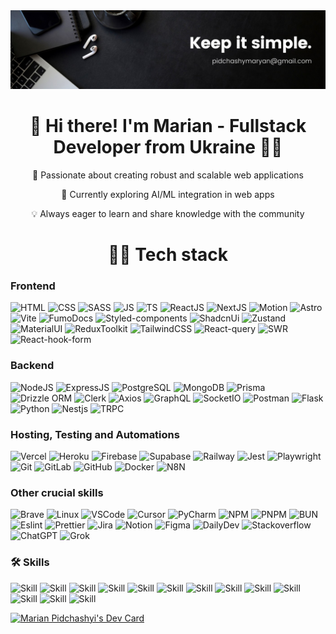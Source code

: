 <img alt="banner" src="./banner.jpg" />

<h1 align="center">👋 Hi there! I'm Marian - Fullstack Developer from Ukraine 💙💛</h1>

<div align="center">
  <p>🚀 Passionate about creating robust and scalable web applications</p>
  <p>🌱 Currently exploring AI/ML integration in web apps</p>
  <p>💡 Always eager to learn and share knowledge with the community</p>
</div>

<h1 align="center">
<strong>👨‍💻 Tech stack</strong></h1>

<div align="left">
  <h3>Frontend</h3>
  <img alt="HTML" height="30" width="40" src="https://cdn.jsdelivr.net/gh/devicons/devicon/icons/html5/html5-original.svg" />
  <img alt="CSS" height="30" width="40" src="https://cdn.jsdelivr.net/gh/devicons/devicon/icons/css3/css3-original.svg" />
  <img alt="SASS" height="30" width="40" src="https://cdn.jsdelivr.net/gh/devicons/devicon/icons/sass/sass-original.svg" />
  <img alt="JS" height="30" width="40" src="https://cdn.jsdelivr.net/gh/devicons/devicon/icons/javascript/javascript-original.svg" />
  <img alt="TS" height="30" width="40" src="https://cdn.jsdelivr.net/gh/devicons/devicon/icons/typescript/typescript-original.svg" />
  <img alt="ReactJS" height="30" width="40" src="https://cdn.jsdelivr.net/gh/devicons/devicon/icons/react/react-original.svg" />
  <img alt="NextJS" height="30" width="40" src="https://cdn.jsdelivr.net/gh/devicons/devicon/icons/nextjs/nextjs-original.svg" />
  <img alt="Motion" height="30" width="30" src="https://framerusercontent.com/images/FEF0Xp0qllCZsG1uilpmdZAzD8.png" />
  <img alt="Astro" height="30" width="40" src="https://cdn.jsdelivr.net/gh/devicons/devicon/icons/astro/astro-original.svg" />
  <img alt="Vite" height="30" width="40" src="https://cdn.jsdelivr.net/gh/devicons/devicon/icons/vitejs/vitejs-original.svg" />
  <img alt="FumoDocs" height="30" width="40" src="https://fumadocs.vercel.app/_next/static/media/logo.2ad4f518.png" />
  <img alt="Styled-components" height="30" width="30" src="https://styled-components.com/favicon.png" />
  <img alt="ShadcnUi" height="30" width="30" src="https://ui.shadcn.com/favicon.ico" />
  <img alt="Zustand" height="30" width="30" src="https://zustand-demo.pmnd.rs/favicon.ico" />
  <img alt="MaterialUI" height="30" width="40" src="https://cdn.jsdelivr.net/gh/devicons/devicon/icons/materialui/materialui-original.svg" />
  <img alt="ReduxToolkit" height="30" width="30" src="https://redux-toolkit.js.org/img/favicon/favicon.ico" />
  <img alt="TailwindCSS" height="30" width="40" src="https://cdn.jsdelivr.net/gh/devicons/devicon/icons/tailwindcss/tailwindcss-original.svg" />
  <img alt="React-query" height="30" width="30" src="https://tanstack.com/favicon.ico" />
  <img alt="SWR" height="30" width="40" src="https://swr.vercel.app/favicon/favicon.svg" />
  <img alt="React-hook-form" height="30" width="30" src="https://www.react-hook-form.com/favicon-32x32.png?v=33dbda822526f0cf9f02a335ee65d925" />

  <h3>Backend</h3>
  <img alt="NodeJS" height="30" width="40" src="https://cdn.jsdelivr.net/gh/devicons/devicon/icons/nodejs/nodejs-original.svg" />
  <img alt="ExpressJS" height="30" width="40" src="https://cdn.jsdelivr.net/gh/devicons/devicon/icons/express/express-original.svg" />
  <img alt="PostgreSQL" height="30" width="40" src="https://cdn.jsdelivr.net/gh/devicons/devicon/icons/postgresql/postgresql-original.svg" />
  <img alt="MongoDB" height="30" width="40" src="https://cdn.jsdelivr.net/gh/devicons/devicon/icons/mongodb/mongodb-original.svg" />
  <img alt="Prisma" height="30" width="40" src="https://cdn.jsdelivr.net/gh/devicons/devicon/icons/prisma/prisma-original.svg" />
  <img alt="Drizzle ORM" height="30" width="30" src="https://orm.drizzle.team/favicon.ico" />
  <img alt="Clerk" height="30" width="30" src="https://images.clerk.com/static/logo-dark-mode-400x400.png" />
  <img alt="Axios" height="30" width="40" src="https://cdn.jsdelivr.net/gh/devicons/devicon/icons/axios/axios-plain.svg" />
  <img alt="GraphQL" height="30" width="40" src="https://cdn.jsdelivr.net/gh/devicons/devicon/icons/graphql/graphql-plain.svg" />
  <img alt="SocketIO" height="30" width="40" src="https://cdn.jsdelivr.net/gh/devicons/devicon/icons/socketio/socketio-original.svg" />
  <img alt="Postman" height="30" width="40" src="https://cdn.jsdelivr.net/gh/devicons/devicon/icons/postman/postman-original.svg" />
  <img alt="Flask" height="30" width="40" src="https://cdn.jsdelivr.net/gh/devicons/devicon/icons/flask/flask-original.svg" />
  <img alt="Python" height="30" width="40" src="https://cdn.jsdelivr.net/gh/devicons/devicon/icons/python/python-original.svg" />
    <img alt="Nestjs" height="30" width="40" src="https://cdn.jsdelivr.net/gh/devicons/devicon/icons/nestjs/nestjs-original.svg" />
  <img alt="TRPC" height="30" width="40" src="https://cdn.jsdelivr.net/gh/devicons/devicon/icons/trpc/trpc-original.svg" />
  
  <h3>Hosting, Testing and Automations</h3>
  <img alt="Vercel" height="30" width="40" src="https://cdn.jsdelivr.net/gh/devicons/devicon/icons/vercel/vercel-original.svg" />
  <img alt="Heroku" height="30" width="40" src="https://cdn.jsdelivr.net/gh/devicons/devicon/icons/heroku/heroku-original.svg" />
  <img alt="Firebase" height="30" width="40" src="https://cdn.jsdelivr.net/gh/devicons/devicon/icons/firebase/firebase-original.svg" />
  <img alt="Supabase" height="30" width="40" src="https://cdn.jsdelivr.net/gh/devicons/devicon/icons/supabase/supabase-original.svg" />
  <img alt="Railway" height="30" width="30" src="https://railway.com/favicon-32x32.png" />
  <img alt="Jest" height="30" width="40" src="https://cdn.jsdelivr.net/gh/devicons/devicon/icons/jest/jest-plain.svg" />
  <img alt="Playwright" height="30" width="40" src="https://cdn.jsdelivr.net/gh/devicons/devicon/icons/playwright/playwright-original.svg" />
  <img alt="Git" height="30" width="40" src="https://cdn.jsdelivr.net/gh/devicons/devicon/icons/git/git-original.svg" />
  <img alt="GitLab" height="30" width="40" src="https://cdn.jsdelivr.net/gh/devicons/devicon/icons/gitlab/gitlab-original.svg" />
  <img alt="GitHub" height="30" width="40" src="https://cdn.jsdelivr.net/gh/devicons/devicon/icons/github/github-original.svg" />
  <img alt="Docker" height="30" width="40" src="https://cdn.jsdelivr.net/gh/devicons/devicon/icons/docker/docker-original.svg" />
  <img alt="N8N" height="30" width="30" src="https://registry.npmmirror.com/@lobehub/icons-static-png/1.53.0/files/dark/n8n-color.png" />

  <h3>Other crucial skills</h3>
  <img alt="Brave" height="30" width="30" src="https://brave.com/static-assets/images/brave-favicon.png" />
  <img alt="Linux" height="30" width="40" src="https://cdn.jsdelivr.net/gh/devicons/devicon/icons/linux/linux-original.svg" />
  <img alt="VSCode" height="30" width="40" src="https://cdn.jsdelivr.net/gh/devicons/devicon/icons/vscode/vscode-original.svg" />
  <img alt="Cursor" height="30" width="40" src="https://www.cursor.com/favicon.svg" />
  <img alt="PyCharm" height="30" width="40" src="https://cdn.jsdelivr.net/gh/devicons/devicon/icons/pycharm/pycharm-original.svg" />
  <img alt="NPM" height="30" width="40" src="https://cdn.jsdelivr.net/gh/devicons/devicon/icons/npm/npm-original-wordmark.svg" />
  <img alt="PNPM" height="30" width="40" src="https://cdn.jsdelivr.net/gh/devicons/devicon/icons/pnpm/pnpm-original-wordmark.svg" />
  <img alt="BUN" height="30" width="40" src="https://cdn.jsdelivr.net/gh/devicons/devicon/icons/bun/bun-original.svg" />
  <img alt="Eslint" height="30" width="40" src="https://cdn.jsdelivr.net/gh/devicons/devicon/icons/eslint/eslint-original.svg" />
  <img alt="Prettier" height="30" width="30" src="https://prettier.io/icon.png" />
  <img alt="Jira" height="30" width="40" src="https://cdn.jsdelivr.net/gh/devicons/devicon/icons/jira/jira-original.svg" />
  <img alt="Notion" height="30" width="40" src="https://cdn.jsdelivr.net/gh/devicons/devicon/icons/notion/notion-original.svg" />
  <img alt="Figma" height="30" width="40" src="https://cdn.jsdelivr.net/gh/devicons/devicon/icons/figma/figma-original.svg" />
  <img alt="DailyDev" height="30" width="30" src="https://cdn.prod.website-files.com/5e0a5d9d743608d0f3ea6753/5f350958935a5ccf103429ce_daily.dev%20-%2032.png" />
  <img alt="Stackoverflow" height="30" width="40" src="https://cdn.jsdelivr.net/gh/devicons/devicon/icons/stackoverflow/stackoverflow-original.svg" />
  <img alt="ChatGPT" height="30" width="30" src="https://cdn.oaistatic.com/assets/favicon-miwirzcw.ico" />
  <img alt="Grok" height="30" width="30" src="https://grok.com/images/favicon-dark.png" />
</div>

### 🛠️ Skills

![Skill](https://img.shields.io/badge/API%20Integration-black?style=flat-square)
![Skill](https://img.shields.io/badge/Responsive%20Design-black?style=flat-square)
![Skill](https://img.shields.io/badge/Performance%20Optimization-black?style=flat-square)
![Skill](https://img.shields.io/badge/Web%20Accessibility-black?style=flat-square)
![Skill](https://img.shields.io/badge/Version%20Control-black?style=flat-square)
![Skill](https://img.shields.io/badge/SEO-black?style=flat-square)
![Skill](https://img.shields.io/badge/Time%20Management-black?style=flat-square)
![Skill](https://img.shields.io/badge/Communication-black?style=flat-square)
![Skill](https://img.shields.io/badge/Code%20Optimization-black?style=flat-square)
![Skill](https://img.shields.io/badge/Websockets-black?style=flat-square)
![Skill](<https://img.shields.io/badge/Continuous%20Integration/Continuous%20Deployment%20(CI/CD)-black?style=flat-square>)
![Skill](https://img.shields.io/badge/Continious%20Learning-black?style=flat-square)
![Skill](https://img.shields.io/badge/MCP%20custom%20creating%20and%20usage-black?style=flat-square)

<a href="https://app.daily.dev/pidchashyi"><img src="https://api.daily.dev/devcards/v2/uCzdYU5dhwvEX3BvWEMzg.png?type=wide&r=6bn" width="652" alt="Marian Pidchashyi's Dev Card"/></a>
